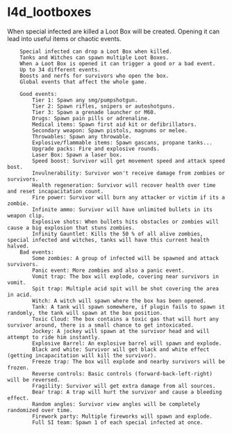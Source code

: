 # l4d_lootboxes
When special infected are killed a Loot Box will be created. Opening it can lead into useful items or chaotic events.

        Special infected can drop a Loot Box when killed.
        Tanks and Witches can spawn multiple Loot Boxes.
        When a Loot Box is opened it can trigger a good or a bad event.
        Up to 34 different events.
        Boosts and nerfs for survivors who open the box.
        Global events that affect the whole game.

        Good events:
            Tier 1: Spawn any smg/pumpshotgun.
            Tier 2: Spawn rifles, snipers or autoshotguns.
            Tier 3: Spawn a grenade launcher or M60.
            Drugs: Spawn pain pills or adrenaline.
            Medical items: Spawn first aid kit or defibrillators.
            Secondary weapon: Spawn pistols, magnums or melee.
            Throwables: Spawn any throwable.
            Explosive/flammable items: Spawn gascans, propane tanks...
            Upgrade packs: Fire and explosive rounds.
            Laser Box: Spawn a laser box.
            Speed boost: Survivor will get movement speed and attack speed bost.
            Invulnerability: Survivor won't receive damage from zombies or survivors.
            Health regeneration: Survivor will recover health over time and reset incapacitation count.
            Fire power: Survivor will burn any attacker or victim if its a zombie.
            Infinite ammo: Survivor will have unlimited bullets in its weapon clip.
            Explosive shots: When bullets hits obstacles or zombies will cause a big explosion that stuns zombies.
            Infinity Gauntlet: Kills the 50 % of all alive zombies, special infected and witches, tanks will have this current health halved.
        Bad events:
            Some zombies: A group of infected will be spawned and attack survivors.
            Panic event: More zombies and also a panic event.
            Vomit trap: The box will explode, covering near survivors in vomit.
            Spit trap: Multiple acid spit will be shot covering the area in acid.
            Witch: A witch will spawn where the box has been opened.
            Tank: A tank will spawn somewhere, if plugin fails to spawn it randomly, the tank will spawn at the box position.
            Toxic Cloud: The box contains a toxic gas that will hurt any survivor around, there is a small chance to get intoxicated.
            Jockey: A jockey will spawn at the survivor head and will attempt to ride him instantly.
            Explosive Barrel: An explosive barrel will spawn and explode.
            Black and white: Survivor will get black and white effect (getting incapacitation will kill the survivor).
            Freeze trap: The box will explode and nearby survivors will be frozen.
            Reverse controls: Basic controls (forward-back-left-right) will be reversed.
            Fragility: Survivor will get extra damage from all sources.
            Bear trap: A trap will hurt the survivor and cause a bleeding effect.
            Random angles: Survivor view angles will be completely randomized over time.
            Firework party: Multiple fireworks will spawn and explode.
            Full SI team: Spawn 1 of each special infected at once.
